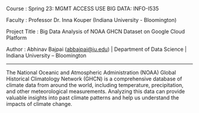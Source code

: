 

Course : Spring 23: MGMT ACCESS USE BIG DATA: INFO-I535

Faculty : Professor Dr. Inna Kouper (Indiana University - Bloomington)

Project Title : Big Data Analysis of NOAA GHCN Dataset on Google Cloud Platform

Author : Abhinav Bajpai (abbajpai@iu.edu) | Department of Data Science | Indiana University – Bloomington

**********************************************************************************************************************

The National Oceanic and Atmospheric Administration (NOAA) Global Historical Climatology Network (GHCN) is a comprehensive database of climate data from around the world, including temperature, precipitation, and other meteorological measurements. Analyzing this data can provide valuable insights into past climate patterns and help us understand the impacts of climate change.


